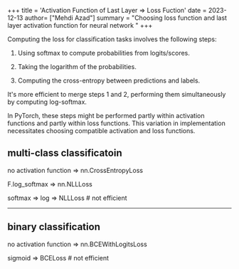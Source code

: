 +++
title = 'Activation Function of Last Layer ⇒ Loss Fuction'
date = 2023-12-13
author= ["Mehdi Azad"]
summary = "Choosing loss function and last layer activation function for neural network "
+++

Computing the loss for classification tasks involves the following steps: 

1. Using softmax to compute probabilities from logits/scores.

2. Taking the logarithm of the probabilities.

3. Computing the cross-entropy between predictions and labels.

It's more efficient to merge steps 1 and 2, performing them simultaneously by computing log-softmax. 

In PyTorch, these steps might be performed partly within activation functions and partly within loss functions. 
This variation in implementation necessitates choosing compatible activation and loss functions.  

## multi-class classificatoin

no activation function => nn.CrossEntropyLoss

F.log_softmax  => nn.NLLLoss

softmax => log => NLLLoss      # not efficient

-------------------------------------------------

## binary classification

no activation function => nn.BCEWithLogitsLoss

sigmoid  => BCELoss   # not efficient

